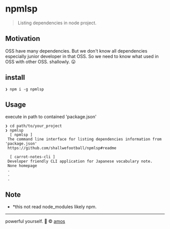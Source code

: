 

# npmlsp

> Listing dependencies in node project.

## Motivation

OSS have many dependencies. But we don't know all dependencies especially junior developer in that OSS.
So we need to know what used in OSS with other OSS. shallowly. 😛

## install

```
❯ npm i -g npmlsp
```

## Usage
execute in path to contained 'package.json'

```
❯ cd path/to/your_project
❯ npmlsp
  [ npmlsp ]
 The command line interface for listing dependencies information from 'package.json'
 https://github.com/shallwefootball/npmlsp#readme

  [ carrot-notes-cli ]
 Developer friendly CLI application for Japanese vocabulary note.
 None homepage
 .
 .
 .
```

## Note

 - *this not read node_modules likely npm.

---

powerful yourself. 💪 © [amos](http://shallwefootball.com)